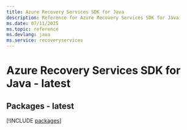 ```yaml
---
title: Azure Recovery Services SDK for Java
description: Reference for Azure Recovery Services SDK for Java
ms.date: 07/11/2025
ms.topic: reference
ms.devlang: java
ms.service: recoveryservices
---
```

# Azure Recovery Services SDK for Java - latest
## Packages - latest
[!INCLUDE [packages](recovery-services-index.md)]